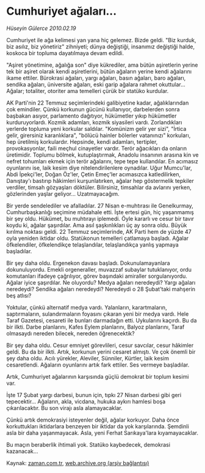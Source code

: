 # Cumhuriyet ağaları...

*Hüseyin Gülerce 2010.02.19*

<tr><td class="metin" colspan="2" style="padding-top: 20px; padding-left: 5px; ">Cumhuriyet ile ağa kelimesi yan yana hiç gelemez. Bizde geldi. "Biz kurduk, biz asılız, biz yönetiriz" zihniyeti; dünya değiştiği, insanımız değiştiği halde, koskoca bir topluma dayatılmaya devam edildi.</td></tr><tr><td class="metin" colspan="2" style="padding-top: 20px; padding-left: 5px; "><p>"Aşiret yönetimine, ağalığa son" diye kükrediler, ama bütün aşiretlerin yerine tek bir aşiret olarak kendi aşiretlerini, bütün ağaların yerine kendi ağalarını ikame ettiler. Bürokrasi ağaları, yargı ağaları, basın ağaları, baro ağaları, sendika ağaları, üniversite ağaları, eski garip ağalara rahmet okuttular... Ağalar; totaliter, otoriter ama temelleri çürük bir statüko kurdular.
<p>AK Parti'nin 22 Temmuz seçimlerindeki galibiyetine kadar, ağalıklarından çok emindiler. Çünkü korkunun gücünü kullanıyor, darbelerden sonra başbakan asıyor, parlamento dağıtıyor, hükümetler yıkıp hükümetler kurduruyorlardı. Kozmik adamları, kozmik siyasileri vardı. Zorlandıkları yerlerde topluma yeni korkular saldılar. "Komünizm gelir yer sizi", "İrtica gelir, girersiniz karanlıklara", "bölücü hainler bölerler vatanınızı" korkuları, hep üretilmiş korkulardır. Hepsinde, kendi adamları, tertipler, provokasyonlar, faili meçhul cinayetler vardır. Terör ağacıkları da onların üretimidir. Toplumu bölmek, kutuplaştırmak, Anadolu insanının arasına kin ve nefret tohumları ekmek için terör ağalarını, tepe tepe kullandılar. En acımasız oyunlarını ise, laik kesim diye nitelendirilenlere oynadılar. Uğur Mumcu'lar, Abdi İpekçi'ler, Doğan Öz'ler, Çetin Emeç'ler acımasızca katledilirken, Danıştay'ı bastırıp hâkimleri kurşunlatırken, ağalar hep göstermelik tepkiler verdiler, timsah gözyaşları döktüler. Bilirsiniz, timsahlar da avlarını yerken, gözlerinden yaşlar geliyor... Uzatmayacağım.
<p>Bir yerde sendelediler ve afalladılar. 27 Nisan e-muhtırası ile Genelkurmay, Cumhurbaşkanlığı seçimine müdahale etti. İşte ertesi gün, hiç yaşanmamış bir şey oldu. Hükümet, bu muhtırayı iplemedi. Öyle kararlı ve cesur bir tavır koydu ki, ağalar şaşırdılar. Ama asıl şaşkınlıkları üç ay sonra oldu. Büyük kırılma noktası geldi. 22 Temmuz seçimlerinde, AK Parti hem de yüzde 47 oyla yeniden iktidar oldu. Statükonun temelleri çatlamaya başladı. Ağalar öfkelendiler, öfkelendikçe telaşlandılar, telaşlandıkça yanlış yapmaya başladılar.
<p>Bir şey daha oldu. Ergenekon davası başladı. Dokunulamayanlara dokunuluyordu. Emekli orgeneraller, muvazzaf subaylar tutuklanıyor, ordu komutanları ifadeye çağrılıyor, görev başındaki amiraller sorgulanıyordu. Ağalar iyice şaşırdılar. Ne oluyordu? Medya ağaları neredeydi? Yargı ağaları neredeydi? Sendika ağaları neredeydi? Neredeydi o 28 Şubat'taki mahşerin beş atlısı?
<p>Yoktular, çünkü alternatif medya vardı. Yalanların, karartmaların, saptırmaların, sulandırmaların foyasını çıkaran yeni bir medya vardı. Hele Taraf Gazetesi, cesareti ile bunları darmadağın etti. Uykularını kaçırdı. Bu da bir ilkti. Darbe planlarını, Kafes Eylem planlarını, Balyoz planlarını, Taraf olmasaydı nereden bilecek, nereden öğrenecektik?
<p>Bir şey daha oldu. Cesur emniyet görevlileri, cesur savcılar, cesur hâkimler geldi. Bu da bir ilkti. Artık, korkunun yerini cesaret almıştı. Ve çok önemli bir şey daha oldu. Acılı yürekler, Aleviler, Sünniler, Kürtler, laik kesim cesaretlendi. Ağaların oyunlarını artık fark ettiler. Ses vermeye başladılar.
<p>Artık, Cumhuriyet ağalarının karşısında güçlü demokrat bir toplum kesimi var.
<p>İşte 17 Şubat yargı darbesi, bunun için, tıpkı 27 Nisan darbesi gibi geri tepecektir... Ağaların, akla, vicdana, hukuka aykırı hamlesi boşa çıkarılacaktır. Bu son virajı asla alamayacaklar.
<p>Çünkü artık demokrasiyi isteyenler değil, ağalar korkuyor. Daha önce korkuttukları iktidarlara benzeyen bir iktidar da yok karşılarında. Şemdinli asla bir daha yaşanmayacak. Asla, yeni Ferhat Sarıkaya'lara kıyamayacaklar.
<p>Bu maçın beraberlik ihtimali yok. Statüko kaybedecek, demokrasi kazanacak... <br/></p></p></p></p></p></p></p></p></p></p></td></tr>

Kaynak: [zaman.com.tr](http://zaman.com.tr/yazar.do?yazino=953169), [web.archive.org (arşiv bağlantısı)](http://web.archive.org/web/20100426002913/http://zaman.com.tr:80/yazar.do?yazino=953169)
